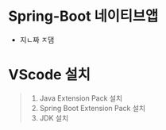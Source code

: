 # Spring-Boot 네이티브앱
- 지ㄴ짜 ㅈ댐
# VScode 설치
> 1. Java Extension Pack 설치
> 2. Spring Boot Extension Pack 설치
> 3. JDK 설치 
